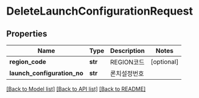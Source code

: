 # DeleteLaunchConfigurationRequest

## Properties
Name | Type | Description | Notes
------------ | ------------- | ------------- | -------------
**region_code** | **str** | REGION코드 | [optional] 
**launch_configuration_no** | **str** | 론치설정번호 | 

[[Back to Model list]](../README.md#documentation-for-models) [[Back to API list]](../README.md#documentation-for-api-endpoints) [[Back to README]](../README.md)



